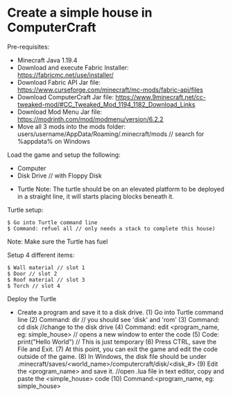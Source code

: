 # Create a simple house in ComputerCraft

Pre-requisites:
* Minecraft Java 1.19.4
* Download and execute Fabric Installer: https://fabricmc.net/use/installer/
* Download Fabric API Jar file: https://www.curseforge.com/minecraft/mc-mods/fabric-api/files
* Download ComputerCraft Jar file: https://www.9minecraft.net/cc-tweaked-mod/#CC_Tweaked_Mod_1194_1182_Download_Links
* Download Mod Menu Jar file: https://modrinth.com/mod/modmenu/version/6.2.2
* Move all 3 mods into the mods folder: users/username/AppData/Roaming/.minecraft/mods // search for %appdata% on Windows

Load the game and setup the following:
* Computer
* Disk Drive // with Floppy Disk
- Turtle
Note: The turtle should be on an elevated platform to be deployed in a straight line, it will starts placing blocks beneath it.

Turtle setup:
```
$ Go into Turtle command line 
$ Command: refuel all // only needs a stack to complete this house)
```
Note: Make sure the Turtle has fuel

Setup 4 different items: 
```
$ Wall material // slot 1
$ Door // slot 2
$ Roof material // slot 3
$ Torch // slot 4
```
  
Deploy the Turtle
- Create a program and save it to a disk drive. 
  (1) Go into Turtle command line
  (2) Command: dir // you should see 'disk' and 'rom'
  (3) Command: cd disk //change to the disk drive
  (4) Command: edit <program_name, eg: simple_house> // opens a new window to enter the code
  (5) Code: print("Hello World") // This is just temporary
  (6) Press CTRL, save the File and Exit.
  (7) At this point, you can exit the game and edit the code outside of the game.
  (8) In Windows, the disk file should be under .minecraft/saves/<world_name>/computercraft/disk/<disk_#>
  (9) Edit the <program_name> and save it. //open .lua file in text editor, copy and paste the <simple_house> code
  (10) Command:<program_name, eg: simple_house>
